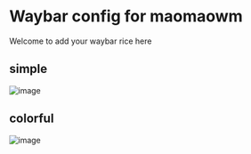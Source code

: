 # Waybar config for maomaowm 
Welcome to add your waybar rice here

## simple
 
![image](https://github.com/user-attachments/assets/494c4fae-51f5-4c49-ab7e-4fe606d5294c)

## colorful

![image](https://github.com/user-attachments/assets/32f2f2fa-de48-4818-a837-9d45b08041b5)

